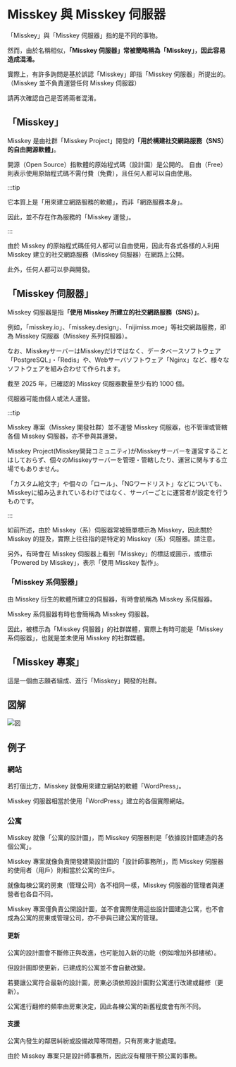 # Misskey 與 Misskey 伺服器

「Misskey」與「Misskey 伺服器」指的是不同的事物。

然而，由於名稱相似，<b>「Misskey 伺服器」常被簡略稱為「Misskey」，因此容易造成混淆。</b>

實際上，有許多詢問是基於誤認「Misskey」即指「Misskey 伺服器」所提出的。
（Misskey 並不負責運營任何 Misskey 伺服器）

請再次確認自己是否將兩者混淆。

## 「Misskey」

Misskey 是由社群「Misskey Project」開發的<b>「用於構建社交網路服務（SNS）的自由開源軟體」</b>。

開源（Open Source）指軟體的原始程式碼（設計圖）是公開的。
自由（Free）則表示使用原始程式碼不需付費（免費），且任何人都可以自由使用。

:::tip

它本質上是「用來建立網路服務的軟體」，而非「網路服務本身」。

因此，並不存在作為服務的「Misskey 運營」。

:::

由於 Misskey 的原始程式碼任何人都可以自由使用，因此有各式各樣的人利用 Misskey 建立的社交網路服務（Misskey 伺服器）在網路上公開。

此外，任何人都可以參與開發。

## 「Misskey 伺服器」

Misskey 伺服器是指<b>「使用 Misskey 所建立的社交網路服務（SNS）」</b>。

例如，「misskey.io」、「misskey.design」、「nijimiss.moe」等社交網路服務，即為 Misskey 伺服器（Misskey 系列伺服器）。

なお、MisskeyサーバーはMisskeyだけではなく、データベースソフトウェア「PostgreSQL」・「Redis」や、Webサーバソフトウェア「Nginx」など、様々なソフトウェアを組み合わせて作られます。

截至 2025 年，已確認的 Misskey 伺服器數量至少有約 1000 個。

伺服器可能由個人或法人運營。

:::tip

Misskey 專案（Misskey 開發社群）並不運營 Misskey 伺服器，也不管理或管轄各個 Misskey 伺服器，亦不參與其運營。

Misskey Project(Misskey開発コミュニティ)がMisskeyサーバーを運営することはしておらず、個々のMisskeyサーバーを管理・管轄したり、運営に関与する立場でもありません。

「カスタム絵文字」や個々の「ロール」、「NGワードリスト」などについても、Misskeyに組み込まれているわけではなく、サーバーごとに運営者が設定を行うものです。

:::

如前所述，由於 Misskey（系）伺服器常被簡單標示為 Misskey，因此關於 Misskey 的提及，實際上往往指的是特定的 Misskey（系）伺服器。請注意。

另外，有時會在 Misskey 伺服器上看到「Misskey」的標誌或圖示，或標示「Powered by Misskey」，表示「使用 Misskey 製作」。

### 「Misskey 系伺服器」

由 Misskey 衍生的軟體所建立的伺服器，有時會統稱為 Misskey 系伺服器。

Misskey 系伺服器有時也會簡稱為 Misskey 伺服器。

因此，被標示為「Misskey 伺服器」的社群媒體，實際上有時可能是「Misskey 系伺服器」，也就是並未使用 Misskey 的社群媒體。

## 「Misskey 專案」

這是一個由志願者組成、進行「Misskey」開發的社群。

## 図解

![図](/img/docs/misskey-and-misskey-servers.ja-jp.png)

## 例子

### 網站

若打個比方，Misskey 就像用來建立網站的軟體「WordPress」。

Misskey 伺服器相當於使用「WordPress」建立的各個實際網站。

### 公寓

Misskey 就像「公寓的設計圖」，而 Misskey 伺服器則是「依據設計圖建造的各個公寓」。

Misskey 專案就像負責開發建築設計圖的「設計師事務所」，而 Misskey 伺服器的使用者（用戶）則相當於公寓的住戶。

就像每棟公寓的房東（管理公司）各不相同一樣，Misskey 伺服器的管理者與運營者也各自不同。

Misskey 專案僅負責公開設計圖，並不會實際使用這些設計圖建造公寓，也不會成為公寓的房東或管理公司，亦不參與已建公寓的管理。

#### 更新

公寓的設計圖會不斷修正與改進，也可能加入新的功能（例如增加外部樓梯）。

但設計圖即使更新，已建成的公寓並不會自動改變。

若要讓公寓符合最新的設計圖，房東必須依照設計圖對公寓進行改建或翻修（更新）。

公寓進行翻修的頻率由房東決定，因此各棟公寓的新舊程度會有所不同。

#### 支援

公寓內發生的鄰居糾紛或設備故障等問題，只有房東才能處理。

由於 Misskey 專案只是設計師事務所，因此沒有權限干預公寓的事務。
